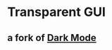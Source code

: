 # Transparent GUI

## a fork of [Dark Mode](https://legacy.curseforge.com/minecraft/texture-packs/dark-everywhere)
